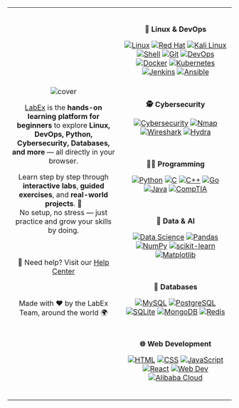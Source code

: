 <table>
<tr>
<td width="50%" align="center" valign="middle">

![cover](https://github.com/user-attachments/assets/ad70c1d0-077c-4364-8f30-c2a807a7e614)

[LabEx](https://labex.io) is the **hands-on learning platform for beginners** to explore **Linux, DevOps, Python, Cybersecurity, Databases, and more** — all directly in your browser.  

Learn step by step through **interactive labs**, **guided exercises**, and **real-world projects**. 🌱  
No setup, no stress — just practice and grow your skills by doing.

<br />

📖 Need help? Visit our [Help Center](https://support.labex.io/)

<br />

Made with ❤️ by the LabEx Team, around the world 🌍

</td>
<td width="50%" align="center" valign="middle">

<br />

**🐧 Linux & DevOps**

[![Linux](https://img.shields.io/badge/Linux-blue?logo=linux&logoColor=white&style=for-the-badge)](https://labex.io/learn/linux)
[![Red Hat](https://img.shields.io/badge/Red%20Hat-EE0000?logo=redhat&logoColor=white&style=for-the-badge)](https://labex.io/learn/rhel)
[![Kali Linux](https://img.shields.io/badge/Kali%20Linux-557C94?logo=kalilinux&logoColor=white&style=for-the-badge)](https://labex.io/learn/kali)
[![Shell](https://img.shields.io/badge/Shell-121011?logo=gnubash&logoColor=white&style=for-the-badge)](https://labex.io/learn/shell)
[![Git](https://img.shields.io/badge/Git-F05032?logo=git&logoColor=white&style=for-the-badge)](https://labex.io/learn/git)
[![DevOps](https://img.shields.io/badge/DevOps-2496ED?logo=dev.to&logoColor=white&style=for-the-badge)](https://labex.io/learn/devops)
[![Docker](https://img.shields.io/badge/Docker-2496ED?logo=docker&logoColor=white&style=for-the-badge)](https://labex.io/learn/docker)
[![Kubernetes](https://img.shields.io/badge/Kubernetes-326CE5?logo=kubernetes&logoColor=white&style=for-the-badge)](https://labex.io/learn/kubernetes)
[![Jenkins](https://img.shields.io/badge/Jenkins-D24939?logo=jenkins&logoColor=white&style=for-the-badge)](https://labex.io/learn/jenkins)
[![Ansible](https://img.shields.io/badge/Ansible-EE0000?logo=ansible&logoColor=white&style=for-the-badge)](https://labex.io/learn/ansible)

<br />

**🕵️ Cybersecurity**

[![Cybersecurity](https://img.shields.io/badge/Cybersecurity-1E293B?logo=hackthebox&logoColor=white&style=for-the-badge)](https://labex.io/learn/cybersecurity)
[![Nmap](https://img.shields.io/badge/Nmap-004F8C?logo=nmap&logoColor=white&style=for-the-badge)](https://labex.io/learn/nmap)
[![Wireshark](https://img.shields.io/badge/Wireshark-1679A7?logo=wireshark&logoColor=white&style=for-the-badge)](https://labex.io/learn/wireshark)
[![Hydra](https://img.shields.io/badge/Hydra-0F172A?logo=securityscorecard&logoColor=white&style=for-the-badge)](https://labex.io/learn/hydra)

<br />

**🧑‍💻 Programming**

[![Python](https://img.shields.io/badge/Python-3776AB?logo=python&logoColor=white&style=for-the-badge)](https://labex.io/learn/python)
[![C](https://img.shields.io/badge/C-A8B9CC?logo=c&logoColor=white&style=for-the-badge)](https://labex.io/learn/c)
[![C++](https://img.shields.io/badge/C++-00599C?logo=cplusplus&logoColor=white&style=for-the-badge)](https://labex.io/learn/cpp)
[![Go](https://img.shields.io/badge/Go-00ADD8?logo=go&logoColor=white&style=for-the-badge)](https://labex.io/learn/go)
[![Java](https://img.shields.io/badge/Java-007396?logo=java&logoColor=white&style=for-the-badge)](https://labex.io/learn/java)
[![CompTIA](https://img.shields.io/badge/CompTIA-EA1D25?logo=comptia&logoColor=white&style=for-the-badge)](https://labex.io/learn/comptia)

<br />

**🧠 Data & AI**

[![Data Science](https://img.shields.io/badge/Data%20Science-5C2D91?logo=databricks&logoColor=white&style=for-the-badge)](https://labex.io/learn/datascience)
[![Pandas](https://img.shields.io/badge/Pandas-150458?logo=pandas&logoColor=white&style=for-the-badge)](https://labex.io/learn/pandas)
[![NumPy](https://img.shields.io/badge/NumPy-013243?logo=numpy&logoColor=white&style=for-the-badge)](https://labex.io/learn/numpy)
[![scikit-learn](https://img.shields.io/badge/scikit--learn-F7931E?logo=scikitlearn&logoColor=white&style=for-the-badge)](https://labex.io/learn/sklearn)
[![Matplotlib](https://img.shields.io/badge/Matplotlib-11557C?logo=plotly&logoColor=white&style=for-the-badge)](https://labex.io/learn/matplotlib)

<br />

**💾 Databases**

[![MySQL](https://img.shields.io/badge/MySQL-4479A1?logo=mysql&logoColor=white&style=for-the-badge)](https://labex.io/learn/mysql)
[![PostgreSQL](https://img.shields.io/badge/PostgreSQL-336791?logo=postgresql&logoColor=white&style=for-the-badge)](https://labex.io/learn/postgresql)
[![SQLite](https://img.shields.io/badge/SQLite-003B57?logo=sqlite&logoColor=white&style=for-the-badge)](https://labex.io/learn/sqlite)
[![MongoDB](https://img.shields.io/badge/MongoDB-47A248?logo=mongodb&logoColor=white&style=for-the-badge)](https://labex.io/learn/mongodb)
[![Redis](https://img.shields.io/badge/Redis-DC382D?logo=redis&logoColor=white&style=for-the-badge)](https://labex.io/learn/redis)

<br />

**🌐 Web Development**

[![HTML](https://img.shields.io/badge/HTML-E34F26?logo=html5&logoColor=white&style=for-the-badge)](https://labex.io/learn/html)
[![CSS](https://img.shields.io/badge/CSS-1572B6?logo=css3&logoColor=white&style=for-the-badge)](https://labex.io/learn/css)
[![JavaScript](https://img.shields.io/badge/JavaScript-F7DF1E?logo=javascript&logoColor=black&style=for-the-badge)](https://labex.io/learn/javascript)
[![React](https://img.shields.io/badge/React-61DAFB?logo=react&logoColor=black&style=for-the-badge)](https://labex.io/learn/react)
[![Web Dev](https://img.shields.io/badge/Web%20Development-0A66C2?logo=webflow&logoColor=white&style=for-the-badge)](https://labex.io/learn/webdev)
[![Alibaba Cloud](https://img.shields.io/badge/Alibaba%20Cloud-FF6A00?logo=alibabacloud&logoColor=white&style=for-the-badge)](https://labex.io/learn/alibaba)

<br />

</td>
</tr>
</table>
